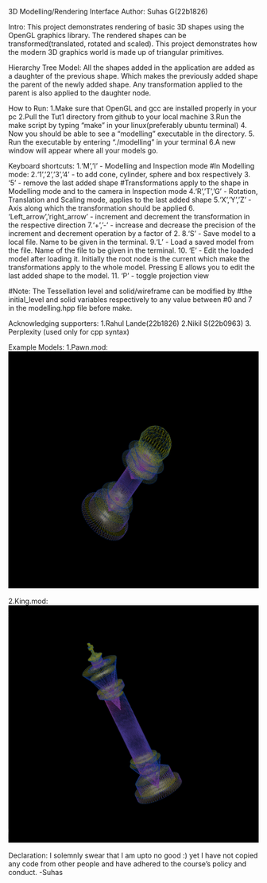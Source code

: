 3D Modelling/Rendering Interface
Author: Suhas G(22b1826)

Intro:
This project demonstrates rendering of basic 3D shapes using the
OpenGL graphics library. The rendered shapes can be
transformed(translated, rotated and scaled). This project
demonstrates how the modern 3D graphics world is made up of
triangular primitives.

Hierarchy Tree Model:
All the shapes added in the application are added as a daughter
of the previous shape. Which makes the previously added shape
the parent of the newly added shape. Any transformation applied
to the parent is also applied to the daughter node.

How to Run:
	1.​Make sure that OpenGL and gcc are installed properly in
	your pc
	2.​Pull the Tut1 directory from github to your local machine
	3.​Run the make script by typing “make” in your linux(preferably
	ubuntu terminal)
	4.​Now you should be able to see a “modelling” executable in
	the directory.
	5.​Run the executable by entering “./modelling” in your terminal
	6.​A new window will appear where all your models go.
	
Keyboard shortcuts:
	1.​‘M’,’I’ - Modelling and Inspection mode
#In Modelling mode:
	2.​‘1’,’2’,’3’,’4’ - to add cone, cylinder, sphere and box respectively
	3.​ ‘5’ - remove the last added shape
#Transformations apply to the shape in Modelling mode and to the camera in Inspection mode
	4.​‘R’,’T’,’G’ - Rotation, Translation and Scaling mode, applies to
	the last added shape
	5.​‘X’,’Y’,’Z’ - Axis along which the transformation should be applied
	6.​‘Left_arrow’,’right_arrow’ - increment and decrement the
	transformation in the respective direction
	7.​‘+’,’-’ - increase and decrease the precision of the increment and
	decrement operation by a factor of 2.
	8.​‘S’ - Save model to a local file. Name to be given in the terminal.
	9.​‘L’ - Load a saved model from the file. Name of the file to be
	given in the terminal.
	10.​ ‘E’ - Edit the loaded model after loading it. Initially the root
	node is the current which make the transformations apply to the
	whole model. Pressing E allows you to edit the last added shape
	to the model.
	11.​ ‘P’ - toggle projection view
	
#Note: The Tessellation level and solid/wireframe can be modified by
#the initial_level and solid variables respectively to any value between
#0 and 7 in the modelling.hpp file before make.

Acknowledging supporters:
1.​Rahul Lande(22b1826)
2.​Nikil S(22b0963)
3.​Perplexity (used only for cpp syntax)

Example Models:
1.Pawn.mod:![Alt text](Pawn.png)

2.King.mod:![Alt text](King.png)


Declaration:
I solemnly swear that I am upto no good :) yet I have not copied any
code from other people and have adhered to the course’s policy and
conduct.
-Suhas
